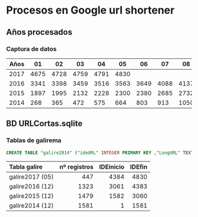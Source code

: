# Procesos en Google url shortener

## Años procesados

### Captura de datos

|Años|01|02|03|04|05|06|07|08|09|10|11|12|
|----|--|--|--|--|--|--|--|--|--|--|--|--|
|2017|4675|4728|4759|4791|4830||||||||
|2016|3341|3398|3459|3516|3563|3649|4088|4137|4186|4237|4323|4383|
|2015|1897|1995|2132|2228|2300|2380|2685|2732|2790|2879|2982|3060|
|2014|268|365|472|575|664|803|913|1050|1219|1355|1480|1581|


## BD URLCortas.sqlite

### Tablas de galirema

```sql
CREATE TABLE "galire2014" ("ideURL" INTEGER PRIMARY KEY ,"LongURL" TEXT,"Created" NUMERIC,"ShortURL" TEXT,"Detalles" TEXT,"Clicks" NUMERIC)
```

|Tabla galire|nº registros|IDEinicio|IDEfin|
|:-----------|-----------:|--------:|-----:|
|galire2017 (05)| 447|4384| 4830|
|galire2016 (12)|1323|3061|4383|
|galire2015 (12)|1479|1582|3060|
|galire2014 (12)|1581|1|1581|





